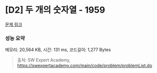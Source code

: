 # [D2] 두 개의 숫자열 - 1959 

[문제 링크](https://swexpertacademy.com/main/code/problem/problemDetail.do?contestProbId=AV5PpoFaAS4DFAUq) 

### 성능 요약

메모리: 20,564 KB, 시간: 131 ms, 코드길이: 1,277 Bytes



> 출처: SW Expert Academy, https://swexpertacademy.com/main/code/problem/problemList.do